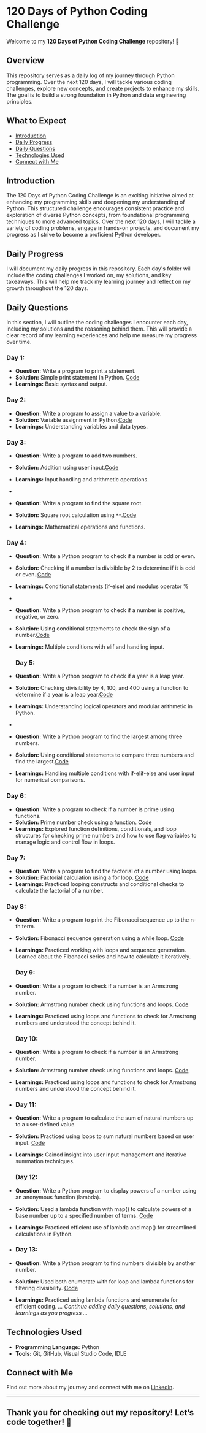 # 120 Days of Python Coding Challenge

Welcome to my **120 Days of Python Coding Challenge** repository! 🚀

## Overview

This repository serves as a daily log of my journey through Python programming. Over the next 120 days, I will tackle various coding challenges, explore new concepts, and create projects to enhance my skills. The goal is to build a strong foundation in Python and data engineering principles.

## What to Expect
- [Introduction](#introduction)
- [Daily Progress](#daily-progress)
- [Daily Questions](#daily-questions)
- [Technologies Used](#technologies-used)
- [Connect with Me](#connect-with-me)

## Introduction
The 120 Days of Python Coding Challenge is an exciting initiative aimed at enhancing my programming skills and deepening my understanding of Python. This structured challenge encourages consistent practice and exploration of diverse Python concepts, from foundational programming techniques to more advanced topics. Over the next 120 days, I will tackle a variety of coding problems, engage in hands-on projects, and document my progress as I strive to become a proficient Python developer.



## Daily Progress
I will document my daily progress in this repository. Each day's folder will include the coding challenges I worked on, my solutions, and key takeaways. This will help me track my learning journey and reflect on my growth throughout the 120 days.

## Daily Questions
In this section, I will outline the coding challenges I encounter each day, including my solutions and the reasoning behind them. This will provide a clear record of my learning experiences and help me measure my progress over time.

### Day 1:
- **Question:** Write a program to print a statement.
- **Solution:** Simple print statement in Python. [Code](https://github.com/ankithkumar08/120-days-of-python-coding-/blob/main/python/day1.py)
- **Learnings:** Basic syntax and output.

### Day 2:
- **Question:** Write a program to assign a value to a variable.
- **Solution:** Variable assignment in Python.[Code](https://github.com/ankithkumar08/120-days-of-python-coding-/blob/main/python/day2.py)
- **Learnings:** Understanding variables and data types.

### Day 3:
- **Question:** Write a program to add two numbers.
- **Solution:** Addition using user input.[Code](https://github.com/ankithkumar08/120-days-of-python-coding-/blob/main/python/day3.py)
- **Learnings:** Input handling and arithmetic operations.
- 

- **Question:** Write a program to find the square root.
- **Solution:** Square root calculation using `**`.[Code](https://github.com/ankithkumar08/120-days-of-python-coding-/blob/main/python/day3.py)
- **Learnings:** Mathematical operations and functions.

### Day 4:
- **Question:** Write a Python program to check if a number is odd or even.
- **Solution:** Checking if a number is divisible by 2 to determine if it is odd or even..[Code](https://github.com/ankithkumar08/120-days-of-python-coding-/blob/main/python/day4.py)
- **Learnings:** Conditional statements (if-else) and modulus operator %
- 
- **Question:** Write a Python program to check if a number is positive, negative, or zero.
- **Solution:** Using conditional statements to check the sign of a number.[Code](https://github.com/ankithkumar08/120-days-of-python-coding-/blob/main/python/day4.py)
- **Learnings:** Multiple conditions with elif and handling input.

  ### Day 5:
- **Question:** Write a Python program to check if a year is a leap year.
- **Solution:** Checking divisibility by 4, 100, and 400 using a function to determine if a year is a leap year.[Code](https://github.com/ankithkumar08/120-days-of-python-coding-/blob/main/python/day5.py)
- **Learnings:** Understanding logical operators and modular arithmetic in Python.
- 
- **Question:** Write a Python program to find the largest among three numbers.
- **Solution:** Using conditional statements to compare three numbers and find the largest.[Code](https://github.com/ankithkumar08/120-days-of-python-coding-/blob/main/python/day5.py)
- **Learnings:** Handling multiple conditions with if-elif-else and user input for numerical comparisons.
### Day 6:
- **Question:** Write a program to check if a number is prime using functions.
- **Solution:** Prime number check using a function.  [Code](https://github.com/ankithkumar08/120-days-of-python-coding-/blob/main/python/day6.py)
- **Learnings:** Explored function definitions, conditionals, and loop structures for checking prime numbers and how to use flag variables to manage logic and control flow in loops.
### Day 7:
- **Question:** Write a program to find the factorial of a number using loops.
- **Solution:** Factorial calculation using a for loop. [Code](https://github.com/ankithkumar08/120-days-of-python-coding-/blob/main/python/day7.py)
- **Learnings:** Practiced looping constructs and conditional checks to calculate the factorial of a number.
### Day 8:
- **Question:** Write a program to print the Fibonacci sequence up to the n-th term.
- **Solution:** Fibonacci sequence generation using a while loop. [Code](https://github.com/ankithkumar08/120-days-of-python-coding-/blob/main/python/day8.py)
- **Learnings:**  Practiced working with loops and sequence generation. Learned about the Fibonacci series and how to calculate it iteratively.

  ### Day 9:
- **Question:** Write a program to check if a number is an Armstrong number.
- **Solution:** Armstrong number check using functions and loops. [Code](https://github.com/ankithkumar08/120-days-of-python-coding-/blob/main/python/day9.py)
- **Learnings:**   Practiced using loops and functions to check for Armstrong numbers and understood the concept behind it.

   ### Day 10:
- **Question:** Write a program to check if a number is an Armstrong number.
- **Solution:** Armstrong number check using functions and loops. [Code](https://github.com/ankithkumar08/120-days-of-python-coding-/blob/main/python/day_10.py)
- **Learnings:**   Practiced using loops and functions to check for Armstrong numbers and understood the concept behind it.

-  ### Day 11:
- **Question:** Write a program to calculate the sum of natural numbers up to a user-defined value.
- **Solution:** Practiced using loops to sum natural numbers based on user input. [Code](https://github.com/ankithkumar08/120-days-of-python-coding-/blob/main/python/day_11.py)
- **Learnings:**  Gained insight into user input management and iterative summation techniques.

  ### Day 12:
- **Question:** Write a Python program to display powers of a number using an anonymous function (lambda).
- **Solution:**  Used a lambda function with map() to calculate powers of a base number up to a specified number of terms. [Code](https://github.com/ankithkumar08/120-days-of-python-coding-/blob/main/python/day_12.py)
- **Learnings:**  Practiced efficient use of lambda and map() for streamlined calculations in Python.

- ### Day 13:
- **Question:** Write a Python program to find numbers divisible by another number.
- **Solution:**  Used both enumerate with for loop and lambda functions for filtering divisibility. [Code](https://github.com/ankithkumar08/120-days-of-python-coding-/blob/main/python/day_13.py)
- **Learnings:**  Practiced using lambda functions and enumerate for efficient coding.
*... Continue adding daily questions, solutions, and learnings as you progress ...*

## Technologies Used 
- **Programming Language:** Python 
- **Tools:** Git, GitHub, Visual Studio Code, IDLE

## Connect with Me
Find out more about my journey and connect with me on [LinkedIn](www.linkedin.com/in/ankithkumar-chillapalli).

---

## Thank you for checking out my repository! Let’s code together! 🐍
